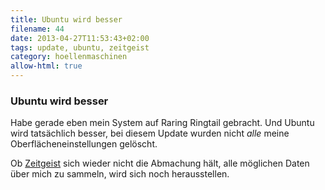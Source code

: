 ```yaml
---
title: Ubuntu wird besser
filename: 44
date: 2013-04-27T11:53:43+02:00
tags: update, ubuntu, zeitgeist
category: hoellenmaschinen
allow-html: true
---
```

### Ubuntu wird besser

<p>Habe gerade eben mein System auf Raring Ringtail gebracht. Und Ubuntu wird tatsächlich besser, bei diesem Update wurden nicht <em>alle</em> meine Oberflächeneinstellungen gelöscht.</p>

<p>Ob <a href="https://www.strangerthanusual.de/blogposts/41">Zeitgeist</a> sich wieder nicht die Abmachung hält, alle möglichen Daten über mich zu sammeln, wird sich noch herausstellen.</p>


